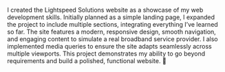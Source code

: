 I created the Lightspeed Solutions website as a showcase of my web development skills. Initially planned as a simple landing page, I expanded the project to include multiple sections, integrating everything I’ve learned so far. The site features a modern, responsive design, smooth navigation, and engaging content to simulate a real broadband service provider. I also implemented media queries to ensure the site adapts seamlessly across multiple viewports. This project demonstrates my ability to go beyond requirements and build a polished, functional website. 🚀

